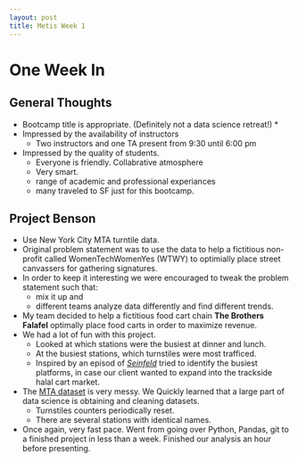 ```yaml
---
layout: post
title: Metis Week 1
---
```


# One Week In

## General Thoughts

* Bootcamp title is appropriate. (Definitely not a data science retreat!)
  * 
* Impressed by the availability of instructors
  * Two instructors and one TA present from 9:30 until 6:00 pm
* Impressed by the quality of students. 
  * Everyone is friendly. Collabrative atmosphere
  * Very smart.
  * range of academic and professional experiances
  * many traveled to SF just for this bootcamp.
  
## Project Benson
  
* Use New York City MTA turntile data.
* Original problem statement was to use the data to help a fictitious non-profit called WomenTechWomenYes (WTWY) 
to optimially place street canvassers for gathering signatures.
* In order to keep it interesting we were encouraged to tweak the problem statement such that:
  * mix it up and 
  * different teams analyze data differently and find different trends. 
* My team decided to help a fictitious food cart chain __The Brothers Falafel__ optimally place food carts in order to maximize revenue. 
* We had a lot of fun with this project.
  * Looked at which stations were the busiest at dinner and lunch.
  * At the busiest stations, which turnstiles were most trafficed. 
  * Inspired by an episod of [*Seinfeld*](https://www.youtube.com/watch?v=IFE9C7BBkTY) 
  tried to identify the busiest platforms, in case our client wanted to expand into the trackside halal cart market.
* The [MTA dataset](http://web.mta.info/developers/turnstile.html) is very messy. 
We Quickly learned that a large part of data science is obtaining and cleaning datasets.
  * Turnstiles counters periodically reset. 
  * There are several stations with identical names. 
* Once again, very fast pace. Went from going over Python, Pandas, git to a finished project in less than a week. Finished our analysis an hour before presenting.
